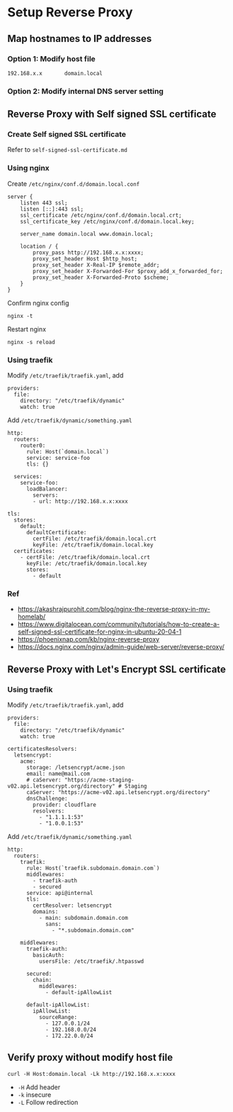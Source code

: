 # Setup Reverse Proxy

## Map hostnames to IP addresses

### Option 1: Modify host file

    192.168.x.x       domain.local

### Option 2: Modify internal DNS server setting

## Reverse Proxy with Self signed SSL certificate

### Create Self signed SSL certificate
Refer to `self-signed-ssl-certificate.md`

### Using nginx

Create `/etc/nginx/conf.d/domain.local.conf`

    server {
        listen 443 ssl;
        listen [::]:443 ssl;
        ssl_certificate /etc/nginx/conf.d/domain.local.crt;
        ssl_certificate_key /etc/nginx/conf.d/domain.local.key;

        server_name domain.local www.domain.local;
            
        location / {
            proxy_pass http://192.168.x.x:xxxx;
            proxy_set_header Host $http_host;
            proxy_set_header X-Real-IP $remote_addr;
            proxy_set_header X-Forwarded-For $proxy_add_x_forwarded_for;
            proxy_set_header X-Forwarded-Proto $scheme;
        }
    }

Confirm nginx config

    nginx -t

Restart nginx

    nginx -s reload

### Using traefik
Modify `/etc/traefik/traefik.yaml`, add

    providers:
      file:
        directory: "/etc/traefik/dynamic"
        watch: true


Add `/etc/traefik/dynamic/something.yaml`

    http:
      routers:
        router0:
          rule: Host(`domain.local`)
          service: service-foo
          tls: {}

      services:
        service-foo:
          loadBalancer:
            servers:
            - url: http://192.168.x.x:xxxx

    tls:
      stores:
        default:
          defaultCertificate:
            certFile: /etc/traefik/domain.local.crt
            keyFile: /etc/traefik/domain.local.key
      certificates:
        - certFile: /etc/traefik/domain.local.crt
          keyFile: /etc/traefik/domain.local.key
          stores:
            - default

### Ref
- https://akashrajpurohit.com/blog/nginx-the-reverse-proxy-in-my-homelab/
- https://www.digitalocean.com/community/tutorials/how-to-create-a-self-signed-ssl-certificate-for-nginx-in-ubuntu-20-04-1
- https://phoenixnap.com/kb/nginx-reverse-proxy
- https://docs.nginx.com/nginx/admin-guide/web-server/reverse-proxy/


## Reverse Proxy with Let's Encrypt SSL certificate 

### Using traefik

Modify `/etc/traefik/traefik.yaml`, add


    providers:
      file:
        directory: "/etc/traefik/dynamic"
        watch: true

    certificatesResolvers:
      letsencrypt:
        acme:
          storage: /letsencrypt/acme.json
          email: name@mail.com
          # caServer: "https://acme-staging-v02.api.letsencrypt.org/directory" # Staging
          caServer: "https://acme-v02.api.letsencrypt.org/directory"
          dnsChallenge:
            provider: cloudflare
            resolvers:
              - "1.1.1.1:53"
              - "1.0.0.1:53"

Add `/etc/traefik/dynamic/something.yaml`


    http:
      routers:
        traefik:
          rule: Host(`traefik.subdomain.domain.com`)
          middlewares:
            - traefik-auth
            - secured
          service: api@internal
          tls:
            certResolver: letsencrypt
            domains:
              - main: subdomain.domain.com
                sans:
                  - "*.subdomain.domain.com"

        middlewares:
          traefik-auth:
            basicAuth:
              usersFile: /etc/traefik/.htpasswd

          secured:
            chain:
              middlewares:
                - default-ipAllowList

          default-ipAllowList:
            ipAllowList:
              sourceRange:
                - 127.0.0.1/24
                - 192.168.0.0/24
                - 172.22.0.0/24


## Verify proxy without modify host file

    curl -H Host:domain.local -Lk http://192.168.x.x:xxxx

- `-H` Add header
- `-k` insecure
- `-L` Follow redirection